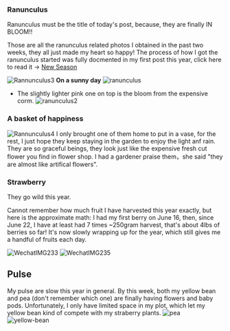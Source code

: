 ### Ranunculus
Ranunculus must be the title of today's post, because, they are finally IN BLOOM!!

Those are all the ranunculus related photos I obtained in the past two weeks, they all just made my heart so happy! The process of how I got the ranunculus started was fully docmented in my first post this year, click here to read it -> [New Season](https://moklia.github.io/2022/04/16/New-Season.html)

![Rannunculus3](https://user-images.githubusercontent.com/79727789/178087180-0875a4b0-e354-4275-8fb3-331b5047916e.jpg)
**On a sunny day**
![ranunculus](https://user-images.githubusercontent.com/79727789/178087185-391750d0-99c3-4486-b770-9beadcd5adb0.jpg)
* The slightly lighter pink one on top is the bloom from the expensive corm. 
![ranunculus2](https://user-images.githubusercontent.com/79727789/178087187-397b091d-81f0-4535-98c3-3d3e1b07dda7.jpg)

### A basket of happiness

![Rannunculus4](https://user-images.githubusercontent.com/79727789/178087183-afa1f7b8-c404-460d-a5d2-97c446b46991.jpg)
I only brought one of them home to put in a vase, for the rest, I just hope they keep staying in the garden to enjoy the light anf rain. They are so graceful beings, they look just like the expensive fresh cut flower you find in flower shop. I had a gardener praise them，she said "they are almost like artifical flowers".

### Strawberry

They go wild this year.

Cannot remember how much fruit I have harvested this year exactly, but here is the approximate math: I had my first berry on June 16, then, since June 22, I have at least had 7 times ~250gram harvest, that's about 4lbs of berries so far! It's now slowly wrapping up for the year, which still gives me a handful of fruits each day.  

![WechatIMG233](https://user-images.githubusercontent.com/79727789/178087986-03c369a6-d4e4-404c-9379-7cae3397340e.jpg)
![WechatIMG235](https://user-images.githubusercontent.com/79727789/178087988-df737cf2-5a2d-4a62-9c54-93d5810808d4.jpg)

## Pulse 

My pulse are slow this year in general. By this week, both my yellow bean and pea (don't remember which one) are finally having flowers and baby pods. Unfortunately, I only have limited space in my plot, which let my yellow bean kind of compete with my straberry plants.
![pea](https://user-images.githubusercontent.com/79727789/178381338-e5f61937-929e-419f-83cc-5f7172538b23.jpg)
![yellow-bean](https://user-images.githubusercontent.com/79727789/178381343-ef892db8-9872-4a14-bb63-b790f729d14c.jpg)
